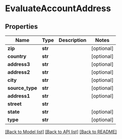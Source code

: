 # EvaluateAccountAddress

## Properties
Name | Type | Description | Notes
------------ | ------------- | ------------- | -------------
**zip** | **str** |  | [optional] 
**country** | **str** |  | [optional] 
**address3** | **str** |  | [optional] 
**address2** | **str** |  | [optional] 
**city** | **str** |  | [optional] 
**source_type** | **str** |  | [optional] 
**address1** | **str** |  | [optional] 
**street** | **str** |  | 
**state** | **str** |  | [optional] 
**type** | **str** |  | [optional] 

[[Back to Model list]](../README.md#documentation-for-models) [[Back to API list]](../README.md#documentation-for-api-endpoints) [[Back to README]](../README.md)


